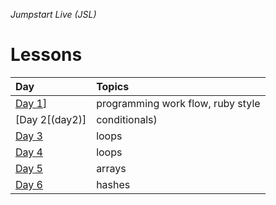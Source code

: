 _Jumpstart Live (JSL)_
# Lessons
| Day | Topics | 
| :--- | :--- |
| [Day 1](day1)] | programming work flow, ruby style |
| [Day 2[(day2)] | conditionals) |
| [Day 3](day3) | loops |
| [Day 4](day4) | loops |
| [Day 5](day5) | arrays |
| [Day 6](day6) | hashes |